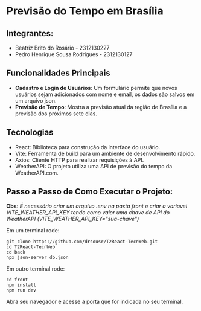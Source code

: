 # Previsão do Tempo em Brasília

## Integrantes:
- Beatriz Brito do Rosário - 2312130227
- Pedro Henrique Sousa Rodrigues - 2312130127
  

## Funcionalidades Principais
- **Cadastro e Login de Usuários**: Um formulário permite que novos usuários sejam adicionados com nome e email, os dados são salvos em um arquivo json.
- **Previsão de Tempo**: Mostra a previsão atual da região de Brasília e a previsão dos próximos sete dias.


## Tecnologias
- React: Biblioteca para construção da interface do usuário.
- Vite: Ferramenta de build para um ambiente de desenvolvimento rápido.
- Axios: Cliente HTTP para realizar requisições à API.
- WeatherAPI: O projeto utiliza uma API de previsão do tempo da WeatherAPI.com.


## Passo a Passo de Como Executar o Projeto:

**Obs**: *É necessário criar um arquivo .env na pasta front e criar a variavel VITE_WEATHER_API_KEY tendo como valor uma chave de API do WeatherAPI (VITE_WEATHER_API_KEY="sua-chave")*

Em um terminal rode:
```
git clone https://github.com/drsousr/T2React-TecnWeb.git
cd T2React-TecnWeb
cd back
npx json-server db.json
```

Em outro terminal rode:
```
cd front
npm install
npm run dev
```

Abra seu navegador e acesse a porta que for indicada no seu terminal.
